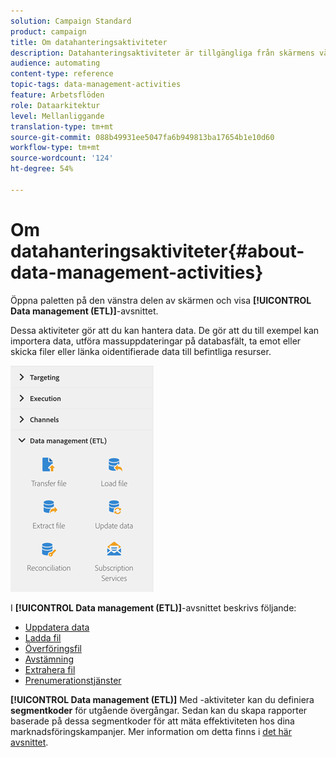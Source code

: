```yaml
---
solution: Campaign Standard
product: campaign
title: Om datahanteringsaktiviteter
description: Datahanteringsaktiviteter är tillgängliga från skärmens vänstra sida.
audience: automating
content-type: reference
topic-tags: data-management-activities
feature: Arbetsflöden
role: Dataarkitektur
level: Mellanliggande
translation-type: tm+mt
source-git-commit: 088b49931ee5047fa6b949813ba17654b1e10d60
workflow-type: tm+mt
source-wordcount: '124'
ht-degree: 54%

---
```



# Om datahanteringsaktiviteter{#about-data-management-activities}

Öppna paletten på den vänstra delen av skärmen och visa **[!UICONTROL Data management (ETL)]**-avsnittet.

Dessa aktiviteter gör att du kan hantera data. De gör att du till exempel kan importera data, utföra massuppdateringar på databasfält, ta emot eller skicka filer eller länka oidentifierade data till befintliga resurser.

![](assets/wkf_etl_activities.png)

I **[!UICONTROL Data management (ETL)]**-avsnittet beskrivs följande:

* [Uppdatera data](../../automating/using/update-data.md)
* [Ladda fil](../../automating/using/load-file.md)
* [Överföringsfil](../../automating/using/transfer-file.md)
* [Avstämning](../../automating/using/reconciliation.md)
* [Extrahera fil](../../automating/using/extract-file.md)
* [Prenumerationstjänster](../../automating/using/subscription-services.md)

**[!UICONTROL Data management (ETL)]** Med -aktiviteter kan du definiera  **segmentkoder** för utgående övergångar. Sedan kan du skapa rapporter baserade på dessa segmentkoder för att mäta effektiviteten hos dina marknadsföringskampanjer. Mer information om detta finns i [det här avsnittet](../../reporting/using/creating-a-report-workflow-segment.md).
